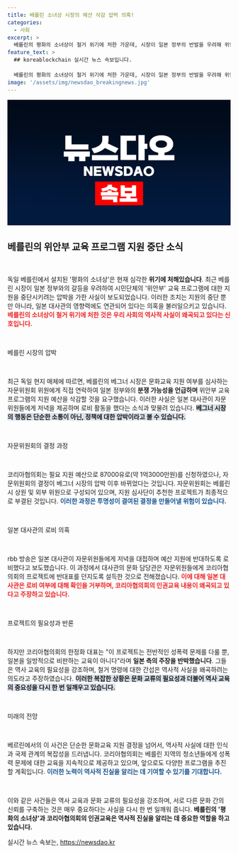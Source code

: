 ```yaml
---
title: 베를린 소녀상 시장의 예산 삭감 압력 의혹!
categories:
  - 사회
excerpt: >
  베를린의 평화의 소녀상이 철거 위기에 처한 가운데, 시장이 일본 정부의 반발을 우려해 위안부 교육 프로그램의 지원을 중단하라는 압박을 가했습니다. 독일 대사관의 로비 의혹까지 얽힌 이 사건에 주목하세요!
feature_text: >
  ## koreablockchain 실시간 뉴스 속보입니다.

  베를린의 평화의 소녀상이 철거 위기에 처한 가운데, 시장이 일본 정부의 반발을 우려해 위안부 교육 프로그램의 지원을 중단하라는 압박을 가했습니다. 독일 대사관의 로비 의혹까지 얽힌 이 사건에 주목하세요!
image: '/assets/img/newsdao_breakingnews.jpg'
---
```


<p><img src="/assets/img/newsdao_breakingnews.jpg" alt="koreablockchain 속보" /></p>

<h2 data-ke-size="size26">베를린의 위안부 교육 프로그램 지원 중단 소식</h2>

<p data-ke-size="size16">&nbsp;</p>

<p>독일 베를린에서 설치된 '평화의 소녀상'은 현재 심각한 <b>위기에 처해있습니다</b>. 최근 베를린 시장이 일본 정부와의 갈등을 우려하여 시민단체의 '위안부' 교육 프로그램에 대한 지원을 중단시키려는 압박을 가한 사실이 보도되었습니다. 이러한 조치는 지원의 중단 뿐만 아니라, 일본 대사관의 영향력에도 연관되어 있다는 의혹을 불러일으키고 있습니다. <b><span style="color: #ee2323;">베를린의 소녀상이 철거 위기에 처한 것은 우리 사회의 역사적 사실이 왜곡되고 있다는 신호입니다.</span></b></p>

<p data-ke-size="size16">&nbsp;</p>

<p>베를린 시장의 압박</p>

<p data-ke-size="size16">&nbsp;</p>

<p>최근 독일 현지 매체에 따르면, 베를린의 베그너 시장은 문화교육 지원 여부를 심사하는 자문위원회 위원에게 직접 연락하여 일본 정부와의 <b>분쟁 가능성을 언급하며</b> 위안부 교육 프로그램의 지원 예산을 삭감할 것을 요구했습니다. 이러한 사실은 일본 대사관이 자문위원들에게 저녁을 제공하며 로비 활동을 했다는 소식과 맞물려 있습니다. <b><span style="background-color: #21538527;">베그너 시장의 행동은 단순한 소통이 아닌, 정책에 대한 압박이라고 볼 수 있습니다.</span></b></p>

<p data-ke-size="size16">&nbsp;</p>

<p>자문위원회의 결정 과정</p>

<p data-ke-size="size16">&nbsp;</p>

<p>코리아협의회는 필요 지원 예산으로 87000유로(약 1억3000만원)를 신청하였으나, 자문위원회의 결정이 베그너 시장의 압박 이후 바뀌었다는 것입니다. 자문위원회는 베를린시 상원 및 외부 위원으로 구성되어 있으며, 지원 심사단이 추천한 프로젝트가 최종적으로 부결된 것입니다. <b><span style="color: #1a5490;">이러한 과정은 투명성이 결여된 결정을 만들어낼 위험이 있습니다.</span></b></p>

<p data-ke-size="size16">&nbsp;</p>

<p>일본 대사관의 로비 의혹</p>

<p data-ke-size="size16">&nbsp;</p>

<p>rbb 방송은 일본 대사관이 자문위원들에게 저녁을 대접하며 예산 지원에 반대하도록 로비했다고 보도했습니다. 이 과정에서 대사관의 문화 담당관은 자문위원들에게 코리아협의회의 프로젝트에 반대표를 던지도록 설득한 것으로 전해졌습니다. <b><span style="color: #ee2323;">이에 대해 일본 대사관은 로비 여부에 대해 확인을 거부하며, 코리아협의회의 인권교육 내용이 왜곡되고 있다고 주장하고 있습니다.</span></b></p>

<p data-ke-size="size16">&nbsp;</p>

<p>프로젝트의 필요성과 반론</p>

<p data-ke-size="size16">&nbsp;</p>

<p>하지만 코리아협의회의 한정화 대표는 "이 프로젝트는 전반적인 성폭력 문제를 다룰 뿐, 일본을 일방적으로 비판하는 교육이 아니다"라며 <b>일본 측의 주장을 반박했습니다</b>. 그들은 역사 교육의 필요성을 강조하며, 철거 명령에 대한 간섭은 역사적 사실을 왜곡하려는 의도라고 주장하였습니다. <b><span style="background-color: #21538527;">이러한 복잡한 상황은 문화 교류의 필요성과 더불어 역사 교육의 중요성을 다시 한 번 일깨우고 있습니다.</span></b></p>

<p data-ke-size="size16">&nbsp;</p>

<p>미래의 전망</p>

<p data-ke-size="size16">&nbsp;</p>

<p>베르린에서의 이 사건은 단순한 문화교육 지원 결정을 넘어서, 역사적 사실에 대한 인식과 국제 관계의 복잡성을 드러냅니다. 코리아협의회는 베를린 지역의 청소년들에게 성폭력 문제에 대한 교육을 지속적으로 제공하고 있으며, 앞으로도 다양한 프로그램을 추진할 계획입니다. <b><span style="color: #1a5490;">이러한 노력이 역사적 진실을 알리는 데 기여할 수 있기를 기대합니다.</span></b></p>

<p data-ke-size="size16">&nbsp;</p>

<p>이와 같은 사건들은 역사 교육과 문화 교류의 필요성을 강조하며, 서로 다른 문화 간의 신뢰를 구축하는 것은 매우 중요하다는 사실을 다시 한 번 일깨워 줍니다. <b>베를린의 '평화의 소녀상'과 코리아협의회의 인권교육은 역사적 진실을 알리는 데 중요한 역할을 하고 있습니다.</b></p>
실시간 뉴스 속보는, <a href="https://newsdao.kr" rel="dofollow">https://newsdao.kr</a>


